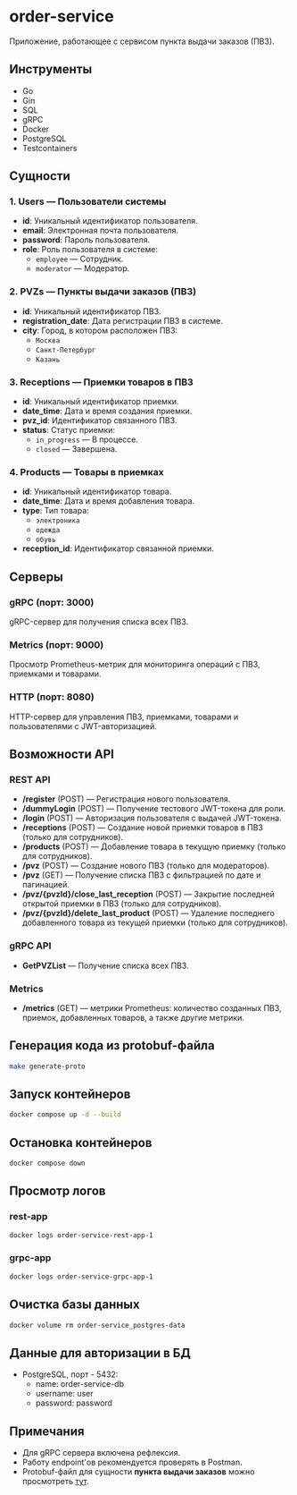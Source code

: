 # order-service

Приложение, работающее с сервисом пункта выдачи заказов (ПВЗ).

## Инструменты

- Go
- Gin
- SQL
- gRPC
- Docker
- PostgreSQL
- Testcontainers

## Сущности

### 1. **Users** — Пользователи системы
- **id**: Уникальный идентификатор пользователя.
- **email**: Электронная почта пользователя.
- **password**: Пароль пользователя.
- **role**: Роль пользователя в системе:
  - `employee` — Сотрудник.
  - `moderator` — Модератор.

### 2. **PVZs** — Пункты выдачи заказов (ПВЗ)
- **id**: Уникальный идентификатор ПВЗ.
- **registration_date**: Дата регистрации ПВЗ в системе.
- **city**: Город, в котором расположен ПВЗ:
  - `Москва`
  - `Санкт-Петербург`
  - `Казань`

### 3. **Receptions** — Приемки товаров в ПВЗ
- **id**: Уникальный идентификатор приемки.
- **date_time**: Дата и время создания приемки.
- **pvz_id**: Идентификатор связанного ПВЗ.
- **status**: Статус приемки:
  - `in_progress` — В процессе.
  - `closed` — Завершена.

### 4. **Products** — Товары в приемках
- **id**: Уникальный идентификатор товара.
- **date_time**: Дата и время добавления товара.
- **type**: Тип товара:
  - `электроника`
  - `одежда`
  - `обувь`
- **reception_id**: Идентификатор связанной приемки.

## Серверы

### gRPC (порт: 3000)

gRPC-сервер для получения списка всех ПВЗ.

### Metrics (порт: 9000)

Просмотр Prometheus-метрик для мониторинга операций с ПВЗ, приемками и товарами.

### HTTP (порт: 8080)

HTTP-сервер для управления ПВЗ, приемками, товарами и пользователями с JWT-авторизацией.

## Возможности API

### REST API

- **/register** (POST) — Регистрация нового пользователя.
- **/dummyLogin** (POST) — Получение тестового JWT-токена для роли.
- **/login** (POST) — Авторизация пользователя с выдачей JWT-токена.
- **/receptions** (POST) — Создание новой приемки товаров в ПВЗ (только для сотрудников).
- **/products** (POST) — Добавление товара в текущую приемку (только для сотрудников).
- **/pvz** (POST) — Создание нового ПВЗ (только для модераторов).
- **/pvz** (GET) — Получение списка ПВЗ с фильтрацией по дате и пагинацией.
- **/pvz/{pvzId}/close_last_reception** (POST) — Закрытие последней открытой приемки в ПВЗ (только для сотрудников).
- **/pvz/{pvzId}/delete_last_product** (POST) — Удаление последнего добавленного товара из текущей приемки (только для
  сотрудников).

### gRPC API

- **GetPVZList** — Получение списка всех ПВЗ.

### Metrics

- **/metrics** (GET) — метрики Prometheus: количество созданных ПВЗ, приемок, добавленных товаров, а также другие метрики.

## Генерация кода из protobuf-файла

```bash
make generate-proto
```

## Запуск контейнеров

```bash
docker compose up -d --build
```

## Остановка контейнеров

```bash
docker compose down
```

## Просмотр логов

### rest-app

```bash
docker logs order-service-rest-app-1
```

### grpc-app

```bash
docker logs order-service-grpc-app-1
```

## Очистка базы данных

```bash
docker volume rm order-service_postgres-data
```

## Данные для авторизации в БД

- PostgreSQL, порт - 5432:
    - name: order-service-db
    - username: user
    - password: password

## Примечания

- Для gRPC сервера включена рефлексия.
- Работу endpoint'ов рекомендуется проверять в Postman.
- Protobuf-файл для сущности **пункта выдачи заказов** можно
  просмотреть [тут](https://github.com/ners1us/order-service/blob/main/internal/api/grpc/proto/pvz.proto).